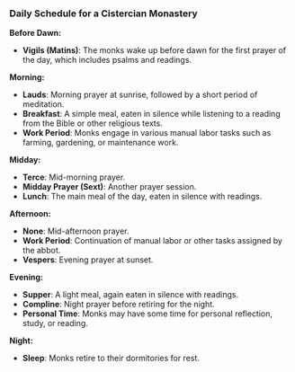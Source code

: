 ### **Daily Schedule for a Cistercian Monastery**

**Before Dawn:**
- **Vigils (Matins)**: The monks wake up before dawn for the first prayer of the day, which includes psalms and readings.

**Morning:**
- **Lauds**: Morning prayer at sunrise, followed by a short period of meditation.
- **Breakfast**: A simple meal, eaten in silence while listening to a reading from the Bible or other religious texts.
- **Work Period**: Monks engage in various manual labor tasks such as farming, gardening, or maintenance work.

**Midday:**
- **Terce**: Mid-morning prayer.
- **Midday Prayer (Sext)**: Another prayer session.
- **Lunch**: The main meal of the day, eaten in silence with readings.

**Afternoon:**
- **None**: Mid-afternoon prayer.
- **Work Period**: Continuation of manual labor or other tasks assigned by the abbot.
- **Vespers**: Evening prayer at sunset.

**Evening:**
- **Supper**: A light meal, again eaten in silence with readings.
- **Compline**: Night prayer before retiring for the night.
- **Personal Time**: Monks may have some time for personal reflection, study, or reading.

**Night:**
- **Sleep**: Monks retire to their dormitories for rest.
